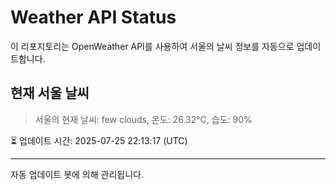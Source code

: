 
# Weather API Status

이 리포지토리는 OpenWeather API를 사용하여 서울의 날씨 정보를 자동으로 업데이트합니다.

## 현재 서울 날씨
> 서울의 현재 날씨: few clouds, 온도: 26.32°C, 습도: 90%

⏳ 업데이트 시간: 2025-07-25 22:13:17 (UTC)

---
자동 업데이트 봇에 의해 관리됩니다.
